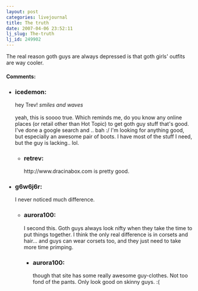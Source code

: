 ```yaml
---
layout: post
categories: livejournal
title: The truth
date: 2007-04-06 23:52:11
lj_slug: The-truth
lj_id: 249902
---
```

The real reason goth guys are always depressed is that goth girls' outfits are way cooler.


<div id="comments"><h4>Comments:</h4><div class="lj-comments"><ul>
<li><h3>icedemon: </h3>
<a id="comment-760"></a>
<p>hey Trev! <em>smiles and waves</em><br>
<br>
yeah, this is soooo true. Which reminds me, do you know any online places (or retail other than Hot Topic) to get goth guy stuff that's good. I've done a google search and .. bah :/ I'm looking for anything good, but especially an awesome pair of boots. I have most of the stuff I need, but the guy is lacking.. lol.</p>
<ul>
<li><h3>retrev: </h3>
<a id="comment-761"></a>
<p>http://www.dracinabox.com is pretty good.</p>
</li>
</ul>
</li>
<li><h3>g6w6j6r: </h3>
<a id="comment-763"></a>
<p>I never noticed much difference.</p>
<ul>
<li><h3>aurora100: </h3>
<a id="comment-764"></a>
<p>I second this.  Goth guys always look nifty when they take the time to put things together.  I think the only real difference is in corsets and hair... and guys can wear corsets too, and they just need to take more time primping.</p>
<ul>
<li><h3>aurora100: </h3>
<a id="comment-765"></a>
<p>though that site has some really awesome guy-clothes.  Not too fond of the pants.  Only look good on skinny guys.  :(</p>
</li>
</ul>
</li>
</ul>
</li>
</ul></div></div>
